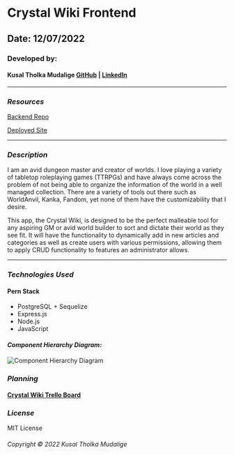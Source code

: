 # Crystal Wiki Frontend

## Date: 12/07/2022

### Developed by:

#### Kusal Tholka Mudalige [GitHub](https://github.com/aizealawin) | [LinkedIn](https://www.linkedin.com/in/ktmudalige/)

---

### **_Resources_**

[Backend Repo](https://github.com/aizealawin/Crystal-Wiki-Backend)

[Deployed Site](tbd)

---

### **_Description_**

I am an avid dungeon master and creator of worlds. I love playing a variety of tabletop roleplaying games (TTRPGs) and have always come across the problem of not being able to organize the information of the world in a well managed collection. There are a variety of tools out there such as WorldAnvil, Kanka, Fandom, yet none of them have the customizability that I desire.

This app, the Crystal Wiki, is designed to be the perfect malleable tool for any aspiring GM or avid world builder to sort and dictate their world as they see fit. It will have the functionality to dynamically add in new articles and categories as well as create users with various permissions, allowing them to apply CRUD functionality to features an administrator allows.

---

### **_Technologies Used_**

#### Pern Stack

- PostgreSQL + Sequelize
- Express.js
- Node.js
- JavaScript

#### **_Component Hierarchy Diagram:_**

![Component Hierarchy Diagram](tbd 'Component Hierarchy Diagram')

### **_Planning_**

#### [Crystal Wiki Trello Board](https://trello.com/b/Q1r3U2MG/gp3-foodie-review)

### **_License_**

MIT License

###### Copyright &copy; 2022 Kusal Tholka Mudalige

